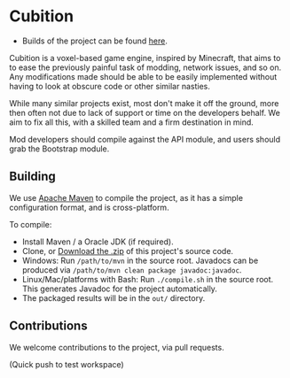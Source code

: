 Cubition
========

* Builds of the project can be found [here](http://jenkins.jselby.net/job/Cubition/).

Cubition is a voxel-based game engine, inspired by Minecraft, that aims to
to ease the previously painful task of modding, network issues, and so on.
Any modifications made should be able to be easily implemented without having to look
at obscure code or other similar nasties.

While many similar projects exist, most don't make it off the ground, more
then often not due to lack of support or time on the developers behalf. We aim 
to fix all this, with a skilled team and a firm destination in mind.

Mod developers should compile against the API module, and users should grab the Bootstrap module.

Building
--------

We use [Apache Maven](http://maven.apache.org) to compile the project, as it has a simple
configuration format, and is cross-platform.

To compile:
- Install Maven / a Oracle JDK (if required).
- Clone, or [Download the .zip](https://github.com/Cubition/Cubition/archive/master.zip) of this project's source code.
- Windows: Run `/path/to/mvn` in the source root. Javadocs can be produced via `/path/to/mvn clean package javadoc:javadoc`.
- Linux/Mac/platforms with Bash: Run `./compile.sh` in the source root. This generates Javadoc for the project automatically.
- The packaged results will be in the `out/` directory.

Contributions
-------------

We welcome contributions to the project, via pull requests.

(Quick push to test workspace)